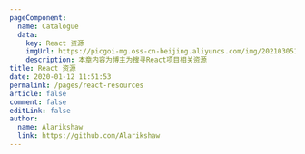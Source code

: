 ```yaml
---
pageComponent: 
  name: Catalogue
  data: 
    key: React 资源
    imgUrl: https://picgoi-mg.oss-cn-beijing.aliyuncs.com/img/20210305111717.svg
    description: 本章内容为博主为搜寻React项目相关资源
title: React 资源
date: 2020-01-12 11:51:53
permalink: /pages/react-resources
article: false
comment: false
editLink: false
author: 
  name: Alarikshaw
  link: https://github.com/Alarikshaw
---
```


